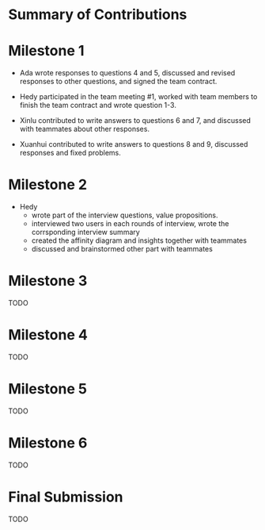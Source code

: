 # Summary of Contributions

# Milestone 1

- Ada wrote responses to questions 4 and 5, discussed and revised responses to other questions, and signed the team contract. 

- Hedy participated in the team meeting #1, worked with team members to finish the team contract and wrote question 1-3.

- Xinlu contributed to write answers to questions 6 and 7, and discussed with teammates about other responses.
- Xuanhui contributed to write answers to questions 8 and 9, discussed responses and fixed problems.

# Milestone 2 

- Hedy 
    - wrote part of the interview questions, value propositions.
    - interviewed two users in each rounds of interview, wrote the corrsponding interview summary
    - created the affinity diagram and insights together with teammates
    - discussed and brainstormed other part with teammates


# Milestone 3

TODO 

# Milestone 4 

TODO 

# Milestone 5 

TODO 

# Milestone 6 

TODO 

# Final Submission

TODO 